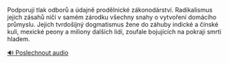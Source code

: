 
Podporují tlak odborů a údajně prodělnické zákonodárství. Radikalismus jejich zásahů ničí v samém zárodku všechny snahy o vytvoření domácího průmyslu. Jejich tvrdošíjný dogmatismus žene do záhuby indické a čínské kuli, mexické peony a miliony dalších lidí, zoufale bojujících na pokraji smrti hladem.

[🔊 Poslechnout audio](/data/7-paragraphs/audio/chapter_113/para_001-Podporuj-tlak-odbor-a-dajn-prodlnick-zkonod.mp3)
